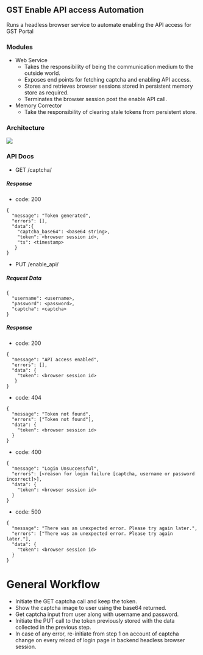 ## GST Enable API access Automation
Runs a headless browser service to automate enabling the API access for GST Portal

### Modules
* Web Service
  * Takes the responsibility of being the communication medium to the outside world.
  * Exposes end points for fetching captcha and enabling API access.
  * Stores and retrieves browser sessions stored in persistent memory store as required.
  * Terminates the browser session post the enable API call.
* Memory Corrector
  * Take the responsibility of clearing stale tokens from persistent store.
  
  
### Architecture
![](https://ibin.co/4ijffLZq25NC.png)

### API Docs

* GET /captcha/

##### Response
* code: 200
```
{
  "message": "Token generated",
  "errors": [],
  "data":{
    "captcha_base64": <base64 string>,
    "token": <browser session id>,
    "ts": <timestamp>
   }
}
```


* PUT /enable_api/<token>

##### Request Data
```
{
  "username": <username>,
  "password": <password>,
  "captcha": <captcha>
}
```

##### Response
* code: 200 
```
{
  "message": "API access enabled",
  "errors": [],
  "data": {
    "token": <browser session id>
   }
}
```

* code: 404
```
{
  "message": "Token not found",
  "errors": ["Token not found"],
  "data": {
    "token": <browser session id>
  }
}
```

* code: 400
```
{
  "message": "Login Unsuccessful",
  "errors": [<reason for login failure [captcha, username or password incorrect]>],
  "data": {
    "token": <browser session id>
  }
}
```

* code: 500
```
{
  "message": "There was an unexpected error. Please try again later.",
  "errors": ["There was an unexpected error. Please try again later."],
  "data": {
    "token": <browser session id>
  }
}
```

# General Workflow
* Initiate the GET captcha call and keep the token.
* Show the captcha image to user using the base64 returned.
* Get captcha input from user along with username and password.
* Initiate the PUT call to the token previously stored with the data collected in the previous step.
* In case of any error, re-initiate from step 1 on account of captcha change on every reload of login page in backend headless browser session.
